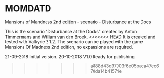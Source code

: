 # MOMDATD
Mansions of Mandness 2nd edition - scenario - Disturbance at the Docs

This is the scenario "Disturbance at the Docks" created by Anton Timmermans and William van den Broek.
<<<<<<< HEAD
It is created and tested with Valkyrie 2.1.2.
The scenario can be played with the game Mansions Of Madness 2nd edition, no expansions are required.


21-09-2018 Initial version.
20-10-2018 V1.0 Ready for publishing
>>>>>>> a888d43d97903f6e05baca47ec670da14b41574e
